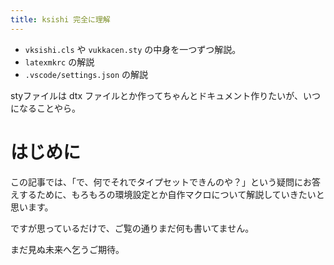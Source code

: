 ```yaml
---
title: ksishi 完全に理解
---
```


- `vksishi.cls` や `vukkacen.sty` の中身を一つずつ解説。
- `latexmkrc` の解説
- `.vscode/settings.json` の解説

styファイルは dtx ファイルとか作ってちゃんとドキュメント作りたいが、いつになることやら。

# はじめに

この記事では、「で、何でそれでタイプセットできんのや？」という疑問にお答えするために、もろもろの環境設定とか自作マクロについて解説していきたいと思います。

ですが思っているだけで、ご覧の通りまだ何も書いてません。

まだ見ぬ未来へ乞うご期待。